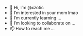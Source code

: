 - 👋 Hi, I’m @xzotic
- 👀 I’m interested in your mom lmao 
- 🌱 I’m currently learning ...
- 💞️ I’m looking to collaborate on ...
- 📫 How to reach me ...

<!---
xzotic/xzotic is a ✨ special ✨ repository because its `README.md` (this file) appears on your GitHub profile.
You can click the Preview link to take a look at your changes.
--->
